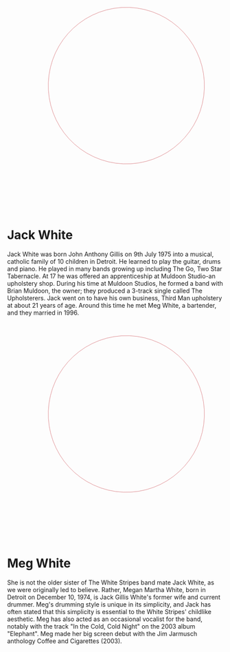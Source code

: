 <div class="flex-container-biography">
    <div class="flex-container-biography__left__jack">
    </div>
    <div class="flex-container-biography__right">
    <div class="svg-circle-container">
    <svg version="1.1" id="Layer_1" class="svg-circle" xmlns="http://www.w3.org/2000/svg" xmlns:xlink="http://www.w3.org/1999/xlink" x="0px" y="0px"
	 viewBox="0 0 500 500" style="enable-background:new 0 0 500 500;" xml:space="preserve">
       <style type="text/css">
        .st0{fill:none;stroke:#C1272D;stroke-width:0.5;stroke-miterlimit:10;}
        </style>
      <circle class="st0 path" cx="240.5" cy="250.5" r="180.5" transform="rotate(-9,9,9)"/>
      </svg></div>
        <div class="biography-container">
        <div class="circle">
      <h1 class="biography-top">
        <span class="text-wrapper">
            <span class="letters">Jack White</span>
        </span>
     </h1>
        <div class="biography-bottom">
        <p class="bioTxt">Jack White was born John Anthony Gillis on 9th July 1975 into a musical, catholic family of 10 children in Detroit. He learned to play the guitar, drums and piano. He played in many bands growing up including The Go, Two Star Tabernacle. At 17 he was offered an apprenticeship at Muldoon Studio-an upholstery shop. During his time at Muldoon Studios, he formed a band with Brian Muldoon, the owner; they produced a 3-track single called The Upholsterers. Jack went on to have his own business, Third Man upholstery at about 21 years of age. Around this time he met Meg White, a bartender, and they married in 1996. </p></div>
        </div>
        </div>
    </div>

</div>
</div>
 <div class="horizontal-scroll-wrapper-biography">
<div class="flex-container-biography">
    <div class="flex-container-biography__left__meg">
    </div>
    <div class="flex-container-biography__right">
      <div class="svg-circle-container">
    <svg version="1.1" id="Layer_1" class="svg-circle" xmlns="http://www.w3.org/2000/svg" xmlns:xlink="http://www.w3.org/1999/xlink" x="0px" y="0px"
	 viewBox="0 0 500 500" style="enable-background:new 0 0 500 500;" xml:space="preserve">
       <style type="text/css">
        .st0{fill:none;stroke:#C1272D;stroke-width:0.5;stroke-miterlimit:10;}
        </style>
      <circle class="st0 path" cx="240.5" cy="250.5" r="180.5" transform="rotate(-9, 9, 9)"/>
      </svg></div>
     <div class="biography-container">
        <div class="circle">
         <h1 class="biography-top">
         <span class="text-wrapper">
            <span class="letters2">Meg White</span>
        </span>
        </h1>
        <div class="biography-bottom">
        <p class="bioTxt">She is not the older sister of The White Stripes band mate Jack White, as we were originally led to believe. Rather, Megan Martha White, born in Detroit on December 10, 1974, is Jack Gillis White's former wife and current drummer. Meg's drumming style is unique in its simplicity, and Jack has often stated that this simplicity is essential to the White Stripes' childlike aesthetic. Meg has also acted as an occasional vocalist for the band, notably with the track "In the Cold, Cold Night" on the 2003 album "Elephant". Meg made her big screen debut with the Jim Jarmusch anthology Coffee and Cigarettes (2003).</p>
        </div>
        </div>
        </div>
    </div>

</div>
